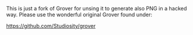 This is just a fork of Grover for unsing it to generate also PNG in a hacked way.
Please use the wonderful original Grover found under:

https://github.com/Studiosity/grover


